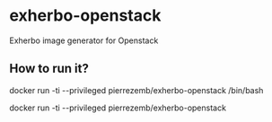 # exherbo-openstack
Exherbo image generator for Openstack

## How to run it?

docker run -ti --privileged pierrezemb/exherbo-openstack /bin/bash

docker run -ti --privileged pierrezemb/exherbo-openstack
